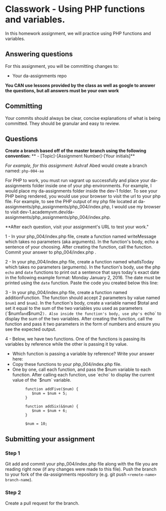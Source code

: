 # Classwork - Using PHP functions and variables.
In this homework assignment, we will practice using PHP functions and variables.

## Answering questions
For this assignment, you will be committing changes to:
- Your da-assignments repo

**You CAN use lessons provided by the class as well as google to answer the questions, but all answers must be your own work**

## Committing
Your commits should always be clear, concise explanations of what is being committed. They should be granular and easy to review.

## Questions
**Create a branch based off of the master branch using the following convention:**
** - [Topic]-[Assignment Number]-[Your initials]**

*For example, for this assignment:*
Ashraf Abed would create a branch named: ```php-004-aa```

For PHP to work, you must run vagrant up successfully and place your da-assignments folder inside one of your php environments. For example, I would place my da-assignments folder inside the dev-1 folder. To see your PHP being rendered, you would use your browser to visit the url to your php file. For example, to see the PHP output of my php file located at da-assignments/php_assignments/php_004/index.php, I would use my browser to visit dev-1.academyvm.dev/da-assignments/php_assignments/php_004/index.php.

**After each question, visit your assignment's URL to test your work."

1 - In your php_004/index.php file, create a function named writeMessage which takes no parameters (aka arguments). In the function's body, echo a sentence of your choosing. After creating the function, call the function. Commit your answer to php_004/index.php .


2 - In your php_004/index.php file, create a function named whatIsToday which takes no parameters (arguments). In the function's body, use the php `echo` and `date` functions to print out a sentence that says today's exact date in the following example format: Monday January 2, 2016. The date must be printed using the `date` function. Paste the code you created below this line:


3 - In your php_004/index.php file, create a function named additionFunction. The function should accept 2 parameters by value named `$num1` and `$num2`. In the function's body, create a variable named $total and set it equal to the sum of the two variables you used as parameters (`$num1` and `$num2`). Also inside the function's body, use php's `echo` to display the sum of the two variables. After creating the function, call the function and pass it two parameters in the form of numbers and ensure you see the expected output.


4 - Below, we have two functions. One of the functions is passing its variables by reference while the other is passing it by value.
 - Which function is passing a variable by reference? Write your answer here: 
 - Copy these functions to your php_004/index.php file.
 - One by one, call each function, and pass the $num variable to each function. After calling each function, use `echo` to display the current value of the `$num` variable.

```
         function addFive($num) {
            $num = $num + 5;
         }

         function addSix(&$num) {
            $num = $num + 6;
         }

         $num = 10;
```

## Submitting your assignment
### Step 1
Git add and commit your php_004/index.php file along with the file you are reading right now (if any changes were made to this file). Push the branch to your fork of the da-assignments repository (e.g. git push `<remote-name>` `branch-name`).

### Step 2
Create a pull request for the branch.
